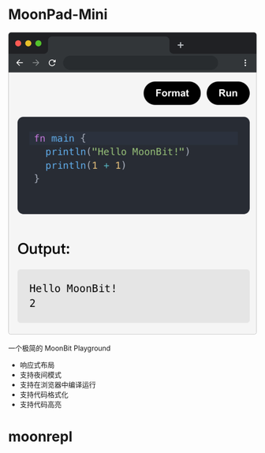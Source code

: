 # MoonPad-Mini

![preview](screenshots/image.png)

一个极简的 MoonBit Playground

- 响应式布局
- 支持夜间模式
- 支持在浏览器中编译运行
- 支持代码格式化
- 支持代码高亮
# moonrepl
